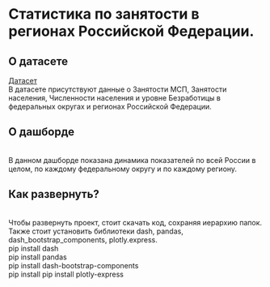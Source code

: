 # Статистика по занятости в регионах Российской Федерации. 
## О датасете ##
[Датасет](https://github.com/marybuchneva/Russian_Regions_employment__statictics_Buchneva_Dashbord/tree/main/data)
<br>В датасете присутствуют данные о Занятости МСП, Занятости населения, Численности населения и уровне Безработицы в федеральных округах и регионах Российской Федерации.
## О дашборде ##
<br> В данном дашборде показана динамика показателей по всей России в целом, по каждому федеральному округу и по каждому региону.
## Как развернуть? ##
<br>Чтобы развернуть проект, стоит скачать код, сохраняя иерархию папок.
<br>Также стоит установить библиотеки dash, pandas, dash_bootstrap_components, plotly.express.
<br> pip install dash
<br> pip install pandas
<br> pip install dash-bootstrap-components
<br> pip install pip install plotly-express
